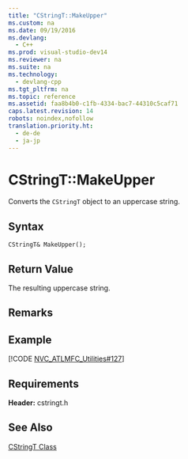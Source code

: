 ```yaml
---
title: "CStringT::MakeUpper"
ms.custom: na
ms.date: 09/19/2016
ms.devlang: 
  - C++
ms.prod: visual-studio-dev14
ms.reviewer: na
ms.suite: na
ms.technology: 
  - devlang-cpp
ms.tgt_pltfrm: na
ms.topic: reference
ms.assetid: faa8b4b0-c1fb-4334-bac7-44310c5caf71
caps.latest.revision: 14
robots: noindex,nofollow
translation.priority.ht: 
  - de-de
  - ja-jp
---
```

# CStringT::MakeUpper
Converts the `CStringT` object to an uppercase string.  
  
## Syntax  
  
```  
CStringT& MakeUpper();  
```  
  
## Return Value  
 The resulting uppercase string.  
  
## Remarks  
  
## Example  
 [!CODE [NVC_ATLMFC_Utilities#127](../CodeSnippet/VS_Snippets_Cpp/NVC_ATLMFC_Utilities#127)]  
  
## Requirements  
 **Header:** cstringt.h  
  
## See Also  
 [CStringT Class](../vs140/CStringT-Class.md)